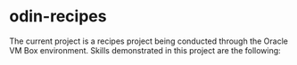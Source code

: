 # odin-recipes
The current project is a recipes project being conducted through the Oracle VM Box environment.
Skills demonstrated in this project are the following: 
